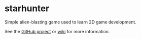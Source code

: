 starhunter
==========

Simple alien-blasting game used to learn 2D game development.

See the [GitHub project](https://github.com/cjstehno/starhunter) or [wiki](https://github.com/cjstehno/starhunter/wiki) for more information.
